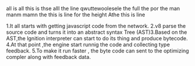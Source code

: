 all is all this is thse alll the line qwuttewoolesele the full the por the man manm mamn the this is line for the height Athe this is line

<!-- how javascript v8 engine work -->
1.It all starts with getting javascript code from the network.
2.v8 parse the source code and turns it into an abstract syntax Tree (AST)3.Based on the AST,the lgnition interpreter can start to do its thing and produce bytecode.
4.At that point ,the engine start runnig the code and collecting type feedback.
5.To make it run faster , the byte code can sent to the optimizing compler along with feedback data.